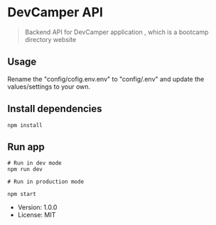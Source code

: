 # DevCamper API

> Backend API for DevCamper application ,
> which is a bootcamp directory website

## Usage

Rename the "config/cofig.env.env" to
"config/.env" and update the values/settings
to your own.

## Install dependencies

```
npm install
```

## Run app

```
# Run in dev mode
npm run dev

# Run in production mode

npm start

```

- Version: 1.0.0
- License: MIT
